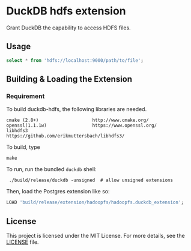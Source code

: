 # DuckDB hdfs extension
Grant DuckDB the capability to access HDFS files.

## Usage
```SQL
select * from 'hdfs://localhost:9000/path/to/file';
```

## Building & Loading the Extension

### Requirement

To build duckdb-hdfs, the following libraries are needed.

    cmake (2.8+)                    http://www.cmake.org/
    openssl(1.1.1w)                 https://www.openssl.org/
    libhdfs3                        https://github.com/erikmuttersbach/libhdfs3/


To build, type
```
make
```

To run, run the bundled `duckdb` shell:
```
 ./build/release/duckdb -unsigned  # allow unsigned extensions
```

Then, load the Postgres extension like so:
```SQL
LOAD 'build/release/extension/hadoopfs/hadoopfs.duckdb_extension';
```

## License

This project is licensed under the MIT License. For more details, see the [LICENSE](https://github.com/vincent-chang/duckdb-hdfs/blob/main/LICENSE) file.
